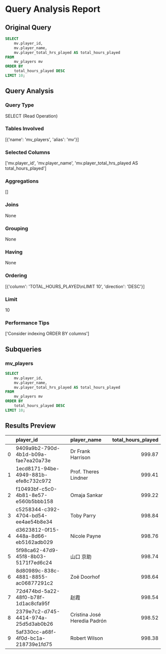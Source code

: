 # Query Analysis Report

## Original Query
```sql
SELECT 
    mv.player_id,
    mv.player_name,
    mv.player_total_hrs_played AS total_hours_played
FROM 
    mv_players mv
ORDER BY 
    total_hours_played DESC
LIMIT 10;
```

## Query Analysis

### Query Type
SELECT (Read Operation)

### Tables Involved
[{'name': 'mv_players', 'alias': 'mv'}]

### Selected Columns
['mv.player_id', 'mv.player_name', 'mv.player_total_hrs_played AS total_hours_played']

### Aggregations
[]

### Joins
None

### Grouping
None

### Having
None

### Ordering
[{'column': 'TOTAL_HOURS_PLAYED\nLIMIT 10', 'direction': 'DESC'}]

### Limit
10

### Performance Tips
['Consider indexing ORDER BY columns']

## Subqueries

### mv_players
```sql
SELECT 
    mv.player_id,
    mv.player_name,
    mv.player_total_hrs_played AS total_hours_played
FROM 
    mv_players mv
ORDER BY 
    total_hours_played DESC
LIMIT 10;
```

## Results Preview
|    | player_id                            | player_name                  |   total_hours_played |
|---:|:-------------------------------------|:-----------------------------|---------------------:|
|  0 | 9409a9b2-790d-4b1d-b09a-fae7ea20a73e | Dr Frank Harrison            |               999.87 |
|  1 | 1ecd8171-94be-4949-881b-efe8c732c972 | Prof. Theres Lindner         |               999.41 |
|  2 | f10493bf-c5c0-4b81-8e57-e560b5bbb158 | Omaja Sankar                 |               999.22 |
|  3 | c5258344-c392-4704-bd54-ee4ae54b8e34 | Toby Parry                   |               998.84 |
|  4 | d3623812-0f15-448a-8d66-eb5162adb029 | Nicole Payne                 |               998.76 |
|  5 | 5f98ca62-47d9-45f8-8b03-5171f7ed6c24 | 山口 京助                        |               998.74 |
|  6 | 8d80989c-838c-4881-8855-ac06877291c2 | Zoë Doorhof                  |               998.64 |
|  7 | 72d474bd-5a22-48f0-b78f-1d1ac8cfa95f | 赵霞                           |               998.54 |
|  8 | 2379e7c2-d745-4414-974a-25d5d3ab0b26 | Cristina José Heredia Padrón |               998.52 |
|  9 | 5af330cc-a68f-4f0d-bc1a-218739e1fd75 | Robert Wilson                |               998.38 |